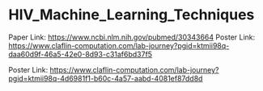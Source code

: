 # HIV_Machine_Learning_Techniques
Paper Link: https://www.ncbi.nlm.nih.gov/pubmed/30343664
Poster Link: https://www.claflin-computation.com/lab-journey?pgid=ktmii98q-daa60d9f-46a5-42e0-8d93-c31af6bd37f5

Poster Link: https://www.claflin-computation.com/lab-journey?pgid=ktmii98q-4d6981f1-b60c-4a57-aabd-4081ef87dd8d
